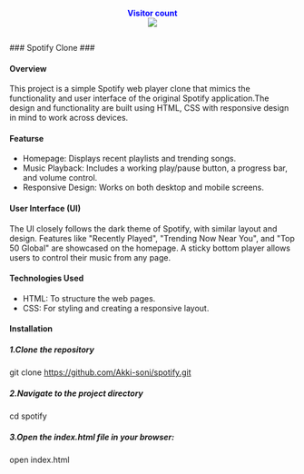 <p align="center">
  <b style="color: blue;  ">Visitor count</b>
  <br>
  <a style="" href="https://github.com/Akki-soni">
  <img src="https://komarev.com/ghpvc/?username=akki-soni&label=Profile%20views&color=0e75b6&style=flat" />
  </a>
</p>
<p align="center"> <a href="https://twitter.com/" target="blank"><img src="https://img.shields.io/twitter/follow/?logo=twitter&style=for-the-badge" alt="" /></a> </p>
### Spotify Clone ###

#### Overview ####
This project is a simple Spotify web player clone that mimics the functionality and user interface of the original Spotify application.The design and functionality are built using HTML, CSS with responsive design in mind to work across devices.

#### Featurse ####
- Homepage: Displays recent playlists and trending songs.
- Music Playback: Includes a working play/pause button, a progress bar, and volume control.
- Responsive Design: Works on both desktop and mobile screens.

#### User Interface (UI) ####
The UI closely follows the dark theme of Spotify, with similar layout and design. Features like "Recently Played", "Trending Now Near You", and "Top 50 Global" are showcased on the homepage. A sticky bottom player allows users to control their music from any page.

#### Technologies Used ####
- HTML: To structure the web pages.
- CSS: For styling and creating a responsive layout.

#### Installation ####

##### 1.Clone the repository ######
git clone https://github.com/Akki-soni/spotify.git
##### 2.Navigate to the project directory #####
cd spotify
##### 3.Open the index.html file in your browser: #####
open index.html

